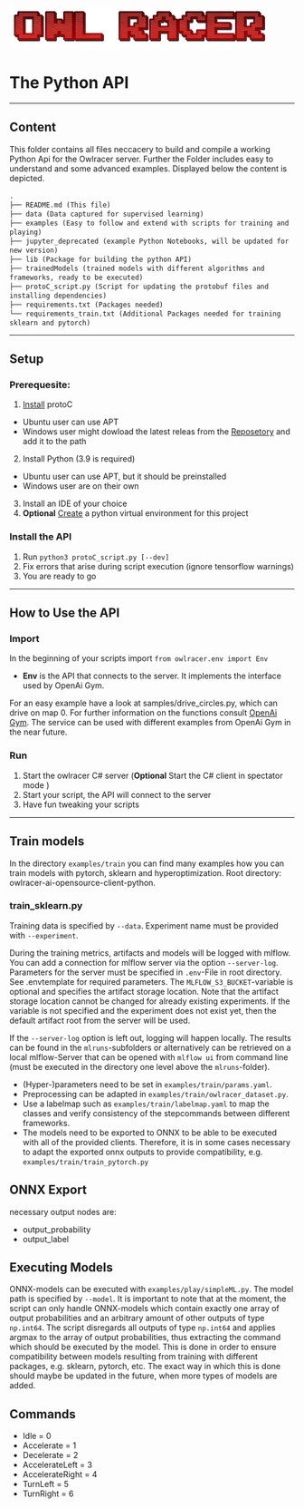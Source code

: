 ![Logo](https://github.com/MATHEMA-GmbH/Owl-Racer-AI/blob/main/doc/owlracer-logo.png?raw=true)

# The Python API
___
## Content
This folder contains all files neccacery to build and compile a working Python Api
for the Owlracer server. Further the Folder includes easy to understand and some advanced examples.
Displayed below the content is depicted.

```
.   
├── README.md (This file)    
├── data (Data captured for supervised learning)  
├── examples (Easy to follow and extend with scripts for training and playing) 
├── jupyter_deprecated (example Python Notebooks, will be updated for new version)  
├── lib (Package for building the python API)         
├── trainedModels (trained models with different algorithms and frameworks, ready to be executed)
├── protoC_script.py (Script for updating the protobuf files and installing dependencies)    
├── requirements.txt (Packages needed)    
└── requirements_train.txt (Additional Packages needed for training sklearn and pytorch)
```
___
## Setup

### Prerequesite:
1. [Install](https://www.youtube.com/watch?v=dZh_ps8gKgs) protoC
* Ubuntu user can use APT
* Windows user might dowload the latest releas from the [Reposetory](https://github.com/protocolbuffers/protobuf/releases) and add it to the path
2. Install Python (3.9 is required)
* Ubuntu user can use APT, but it should be preinstalled
* Windows user are on their own
3. Install an IDE of your choice
4. **Optional** [Create](https://docs.python.org/3/tutorial/venv.html) a python virtual environment for this project

### Install the API
1. Run ``` python3 protoC_script.py [--dev] ```
2. Fix errors that arise during script execution (ignore tensorflow warnings)
3. You are ready to go

___

## How to Use the API
### Import
In the beginning of your scripts import ```from owlracer.env import Env```
* **Env** is the API that connects to the server. It implements the interface used by OpenAi Gym.

For an easy example have a look at samples/drive_circles.py, which can drive on map 0.
For further information on the functions consult [OpenAi Gym](https://github.com/openai/gym/blob/master/docs/creating-environments.md).
The service can be used with different examples from OpenAi Gym in the near future.

### Run

1. Start the owlracer C# server (**Optional** Start the C# client in spectator mode )
2. Start your script, the API will connect to the server
3. Have fun tweaking your scripts

---

## Train models
In the directory `examples/train` you can find many examples how you can train models with pytorch, sklearn and 
hyperoptimization. Root directory: owlracer-ai-opensource-client-python.
### train_sklearn.py
Training data is specified by `--data`. Experiment name must be provided with `--experiment`.

During the training metrics, artifacts and models will be logged with mlflow. You can add a connection for mlflow server via the option `--server-log`. Parameters for the server must be specified in `.env`-File in root directory. See .envtemplate for required parameters. The `MLFLOW_S3_BUCKET`-variable is optional and specifies the artifact storage location. Note that the artifact storage location cannot be changed for already existing experiments. If the variable is not specified and the experiment does not exist yet, then the default artifact root from the server will be used.

If the `--server-log` option is left out, logging will happen locally. The results can be found in the `mlruns`-subfolders or alternatively can be retrieved on a local mlflow-Server that can be opened with `mlflow ui` from command line (must be executed in the directory one level above the `mlruns`-folder).


* (Hyper-)parameters need to be set in `examples/train/params.yaml`. 
* Preprocessing can be adapted in `examples/train/owlracer_dataset.py`.
* Use a labelmap such as `examples/train/labelmap.yaml` to map the classes and verify consistency of the stepcommands between different frameworks.
* The models need to be exported to ONNX to be able to be executed with all of the provided clients. Therefore, it is in some cases necessary to adapt the exported onnx outputs to provide compatibility, e.g. `examples/train/train_pytorch.py`

## ONNX Export
necessary output nodes are:

* output_probability
* output_label

## Executing Models

ONNX-models can be executed with `examples/play/simpleML.py`. The model path is specified by `--model`. It is important to note that at the moment, the script can only handle ONNX-models which contain exactly one array of output probabilities and an arbitrary amount of other outputs of type `np.int64`. The script disregards all outputs of type `np.int64` and applies argmax to the array of output probabilities, thus extracting the command which should be executed by the model. This is done in order to ensure compatibility between models resulting from training with different packages, e.g. sklearn, pytorch, etc. The exact way in which this is done should maybe be updated in the future, when more types of models are added.

## Commands

* Idle = 0
* Accelerate = 1
* Decelerate = 2
* AccelerateLeft = 3
* AccelerateRight = 4
* TurnLeft = 5
* TurnRight = 6